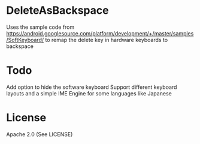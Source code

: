 # DeleteAsBackspace
Uses the sample code from https://android.googlesource.com/platform/development/+/master/samples/SoftKeyboard/ to remap the delete key in hardware keyboards to backspace

# Todo
Add option to hide the software keyboard
Support different keyboard layouts and a simple IME Engine for some languages like Japanese

# License
Apache 2.0 (See LICENSE)